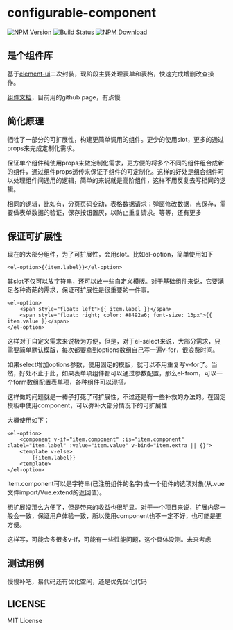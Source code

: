 # configurable-component

[![NPM Version][npm-image]][npm-url]
[![Build Status][travis-image]](travis-url)
[![NPM Download][dt-image]][npm-url]

## 是个组件库

基于[element-ui](https://element.eleme.cn/#/zh-CN/component/layout)二次封装，现阶段主要处理表单和表格，快速完成增删改查操作。

[组件文档](https://dyw934854565.github.io/configurable-component/)，目前用的github page，有点慢

## 简化原理

牺牲了一部分的可扩展性，构建更简单调用的组件。更少的使用slot，更多的通过props来完成定制化需求。

保证单个组件纯使用props来做定制化需求，更方便的将多个不同的组件组合成新的组件，通过组件props透传来保证子组件的可定制化。这样的好处是组合组件可以处理组件间通用的逻辑，简单的来说就是高阶组件，这样不用反复去写相同的逻辑。

相同的逻辑，比如有，分页页码变动，表格数据请求；弹窗修改数据，点保存，需要做表单数据的验证，保存按钮置灰，以防止重复请求。等等，还有更多

## 保证可扩展性

现在的大部分组件，为了可扩展性，会用slot。比如el-option，简单使用如下

```vue
<el-option>{{item.label}}</el-option>
```

其slot不仅可以放字符串，还可以放一些自定义模版。对于基础组件来说，它要满足各种奇葩的需求，保证可扩展性是很重要的一件事。

```vue
<el-option>
    <span style="float: left">{{ item.label }}</span>
    <span style="float: right; color: #8492a6; font-size: 13px">{{ item.value }}</span>
</el-option>
```

这样对于自定义需求来说极为方便，但是，对于el-select来说，大部分需求，只需要简单默认模版，每次都要拿到options数组自己写一遍v-for，很浪费时间。

如果select增加options参数，使用固定的模版，就可以不用重复写v-for了。当然，好处不止于此，如果表单项组件都可以通过参数配置，那么el-from，可以一个form数组配置表单项，各种组件可以混搭。

这样做的问题就是一棒子打死了可扩展性，不过还是有一些补救的办法的。在固定模板中使用component，可以弥补大部分情况下的可扩展性

大概使用如下：
```vue
<el-option>
    <component v-if="item.component" :is="item.component" :label="item.label" :value="item.value" v-bind="item.extra || {}">
    <template v-else>
        {{item.label}}
    <template>
</el-option>
```

item.component可以是字符串(已注册组件的名字)或一个组件的选项对象(从.vue文件import/Vue.extend的返回值)。

想扩展没那么方便了，但是带来的收益也很明显。对于一个项目来说，扩展内容一般会一致，保证用户体验一致，所以使用component也不一定不好，也可能是更方便。

这样写，可能会多很多v-if，可能有一些性能问题，这个具体没测。未来考虑

## 测试用例

慢慢补吧，易代码还有优化空间，还是优先优化代码

## LICENSE ##

MIT License


[npm-url]: https://npmjs.org/package/configurable-component
[npm-image]: https://badge.fury.io/js/configurable-component.png
[travis-image]: https://travis-ci.com/dyw934854565/configurable-component.svg?branch=master
[travis-url]: https://travis-ci.com/dyw934854565/configurable-component
[dt-image]:https://img.shields.io/npm/dt/configurable-component.svg
